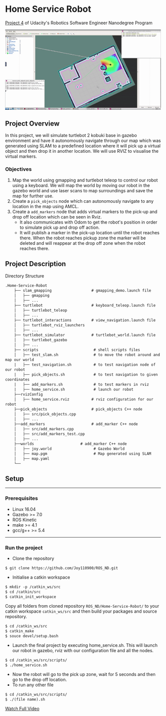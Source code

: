 # Home Service Robot
[Project 4](https://classroom.udacity.com/nanodegrees/nd209/parts/75c8f42b-c844-4f61-b3c6-521956c5cf70/modules/de8554d1-78db-4d1d-9a78-9b9a93d2879e/lessons/1ccf2893-a07b-41c5-b2ed-7cdc48bd26fc/project) of Udacity's Robotics Software Engineer Nanodegree Program

![Demo](Home-Service-Robot.gif)

## Project Overview
In this project, we will simulate turtlebot 2 kobuki base in gazebo environment and have it autonomously navigate through our map which was generated using SLAM to a predefined location where it will pick up a virtual object and then drop it in another location. We will use RVIZ to visualise the virtual markers.

### Objectives
1. Map the world using gmapping and turtlebot teleop to control our robot using a keyboard. We will map the world by moving our robot in the gazebo world and use laser scans to map surroundings and save the map for further use.
2. Create a `pick_objects` node which can autonomously navigate to any location in the map using AMCL.
3. Create a `add_markers` node that adds virtual markers to the pick-up and drop off location which can be seen in Rviz. 
    - It also communicates with Odom to get the robot's position in order to simulate pick up and drop off action. 
    - It will publish a marker in the pick-up location until the robot reaches there. When the robot reaches pickup zone the marker will be deleted and will reappear at the drop off zone when the robot reaches there.

## Project Description
Directory Structure
```
.Home-Service-Robot
    ├── slam_gmapping                  # gmapping_demo.launch file                   
    │   ├── gmapping
    │   ├── ...
    ├── turtlebot                      # keyboard_teleop.launch file
    │   ├── turtlebot_teleop
    │   ├── ...
    ├── turtlebot_interactions         # view_navigation.launch file      
    │   ├── turtlebot_rviz_launchers
    │   ├── ...
    ├── turtlebot_simulator            # turtlebot_world.launch file 
    │   ├── turtlebot_gazebo
    │   ├── ...
    ├── scripts                         # shell scripts files
    │   ├── test_slam.sh                # to move the robot around and map our world
    |   ├── test_navigation.sh          # to test navigation node of our robot
    |   ├── pick_objects.sh             # to test navigation to given coordinates
    |   ├── add_markers.sh              # to test markers in rviz
    |   ├── home_service.sh             # launch our robot
    ├──rvizConfig                      
    │   ├── home_service.rviz          # rviz configuration for our robot
    ├──pick_objects                    # pick_objects C++ node
    │   ├── src/pick_objects.cpp
    │   ├── ...
    ├──add_markers                     # add_marker C++ node
    │   ├── src/add_markers.cpp
    │   ├── src/add_markers_test.cpp
    │   ├── ...
    ├──worlds                     # add_marker C++ node
    │   ├── joy.world                   # Gazebo World
    │   ├── map.pgm                     # Map generated using SLAM
    │   ├── map.yaml
    └──
```
## Setup 
---
### Prerequisites
- Linux 16.04
- Gazebo >= 7.0
- ROS Kinetic
- make >= 4.1
- gcc/g++ >= 5.4
---
### Run the project
- Clone the repository
```
$ git clone https://github.com/Joy110900/ROS_ND.git
```
- Initialise a catkin workspace
```
$ mkdir -p /catkin_ws/src
$ cd /catkin/src
$ catkin_init_workspace
```
Copy all folders from cloned repository `ROS_ND/Home-Service-Robot/` to your catkin workspace `catkin_ws/src` and then build your packages and source repository.
```
$ cd /catkin_ws/src
$ catkin_make
$ souce devel/setup.bash
```

- Launch the final project by executing home_service.sh. This will launch our robot in gazebo, rviz with our configuration file and all the nodes.
```
$ cd /catkin_ws/src/scripts/
$ ./home_service.sh
```
- Now the robot will go to the pick up zone, wait for 5 seconds and then go to the drop off location.
- To run any other file 
```
$ cd /catkin_ws/src/scripts/
$ ./(file name).sh
```

[Watch Full Video](https://youtu.be/0P1MzECHfGA)